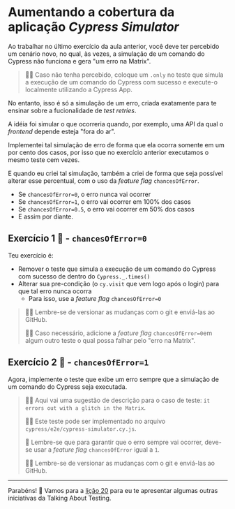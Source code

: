 # Aumentando a cobertura da aplicação _Cypress Simulator_

Ao trabalhar no último exercício da aula anterior, você deve ter percebido um cenário novo, no qual, às vezes, a simulação de um comando do Cypress não funciona e gera "um erro na Matrix".

> 👨‍🏫 Caso não tenha percebido, coloque um `.only` no teste que simula a execução de um comando do Cypress com sucesso e execute-o localmente utilizando a Cypress App.

No entanto, isso é só a simulação de um erro, criada exatamente para te ensinar sobre a fucionalidade de _test retries_.

A idéia foi simular o que ocorreria quando, por exemplo, uma API da qual o _frontend_ depende esteja "fora do ar".

Implementei tal simulação de erro de forma que ela ocorra somente em um por cento dos casos, por isso que no exercício anterior executamos o mesmo teste cem vezes.

E quando eu criei tal simulação, também a criei de forma que seja possível alterar esse percentual, com o uso da _feature flag_ `chancesOfError`.

- Se `chancesOfError=0`, o erro nunca vai ocorrer
- Se `chancesOfError=1`, o erro vai ocorrer em 100% dos casos
- Se `chancesOfError=0.5`, o erro vai ocorrer em 50% dos casos
- E assim por diante.

## Exercício 1 🎯 - `chancesOfError=0`

Teu exercício é:

- Remover o teste que simula a execução de um comando do Cypress com sucesso de dentro do `Cypress._.times()`
- Alterar sua pre-condição (o `cy.visit` que vem logo após o login) para que tal erro nunca ocorra
  - Para isso, use a _feature flag_ `chancesOfError=0`

> 👨‍🏫 Lembre-se de versionar as mudanças com o git e enviá-las ao GitHub.
>
> 👨‍🏫 Caso necessário, adicione a _feature flag_ `chancesOfError=0`em algum outro teste o qual possa falhar pelo "erro na Matrix".

## Exercício 2 🎯 - `chancesOfError=1`

Agora, implemente o teste que exibe um erro sempre que a simulação de um comando do Cypress seja executada.

> 🧑‍🏫 Aqui vai uma sugestão de descrição para o caso de teste: `it errors out with a glitch in the Matrix`.
>
> 🧑‍🏫 Este teste pode ser implementado no arquivo `cypress/e2e/cypress-simulator.cy.js`.
>
> 🙊 Lembre-se que para garantir que o erro sempre vai ocorrer, deve-se usar a _feature flag_ `chancesOfError` igual a `1`.
>
> 👨‍🏫 Lembre-se de versionar as mudanças com o git e enviá-las ao GitHub.

___

Parabéns! 🎉 Vamos para a [lição 20](./20.md) para eu te apresentar algumas outras iniciativas da Talking About Testing.

